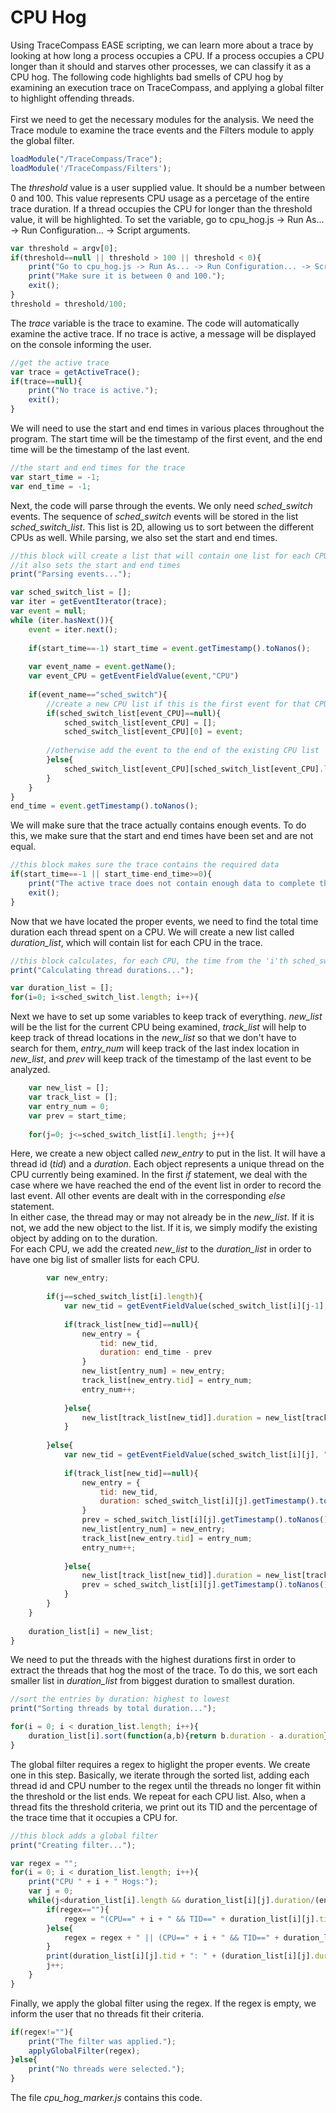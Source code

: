 # CPU Hog
Using TraceCompass EASE scripting, we can learn more about a trace by looking at how long a process occupies a CPU. If a process occupies a CPU longer than it should and starves other processes, we can classify it as a CPU hog. The following code highlights bad smells of CPU hog by examining an execution trace on TraceCompass, and applying a global filter to highlight offending threads.<br />
<br />
First we need to get the necessary modules for the analysis. We need the Trace module to examine the trace events and the Filters module to apply the global filter.
```javascript
loadModule("/TraceCompass/Trace");
loadModule('/TraceCompass/Filters');
```

The *threshold* value is a user supplied value. It should be a number between 0 and 100. This value represents CPU usage as a percetage of the entire trace duration. If a thread occupies the CPU for longer than the threshold value, it will be highlighted. To set the variable, go to cpu_hog.js -> Run As... -> Run Configuration... -> Script arguments.
```javascript
var threshold = argv[0];
if(threshold==null || threshold > 100 || threshold < 0){
	print("Go to cpu_hog.js -> Run As... -> Run Configuration... -> Script arguments and enter your desired threshold value (%) as the first parameter.")
	print("Make sure it is between 0 and 100.");
	exit();
}
threshold = threshold/100;
```

The *trace* variable is the trace to examine. The code will automatically examine the active trace. If no trace is active, a message will be displayed on the console informing the user.
```javascript
//get the active trace
var trace = getActiveTrace();
if(trace==null){
	print("No trace is active.");
	exit();
}
```

We will need to use the start and end times in various places throughout the program. The start time will be the timestamp of the first event, and the end time will be the timestamp of the last event.
```javascript
//the start and end times for the trace
var start_time = -1;
var end_time = -1;
```

Next, the code will parse through the events. We only need *sched_switch* events. The sequence of *sched_switch* events will be stored in the list *sched_switch_list*. This list is 2D, allowing us to sort between the different CPUs as well. While parsing, we also set the start and end times.
```javascript
//this block will create a list that will contain one list for each CPU of the "sched_switch" events
//it also sets the start and end times
print("Parsing events...");

var sched_switch_list = [];
var iter = getEventIterator(trace);
var event = null;
while (iter.hasNext()){
	event = iter.next();
	
	if(start_time==-1) start_time = event.getTimestamp().toNanos();
	
	var event_name = event.getName();
	var event_CPU = getEventFieldValue(event,"CPU")
	
	if(event_name=="sched_switch"){
		//create a new CPU list if this is the first event for that CPU
		if(sched_switch_list[event_CPU]==null){
			sched_switch_list[event_CPU] = [];
			sched_switch_list[event_CPU][0] = event;
			
		//otherwise add the event to the end of the existing CPU list
		}else{
			sched_switch_list[event_CPU][sched_switch_list[event_CPU].length] = event;
		}
	}
}
end_time = event.getTimestamp().toNanos();
```

We will make sure that the trace actually contains enough events. To do this, we make sure that the start and end times have been set and are not equal.
```javascript
//this block makes sure the trace contains the required data
if(start_time==-1 || start_time-end_time>=0){
	print("The active trace does not contain enough data to complete the analysis.");
	exit();
}
```

Now that we have located the proper events, we need to find the total time duration each thread spent on a CPU. We will create a new list called *duration_list*, which will contain list for each CPU in the trace.
```javascript
//this block calculates, for each CPU, the time from the 'i'th sched_switch event to the 'i+1'th and matches that time with the corresponding thread id
print("Calculating thread durations...");

var duration_list = [];
for(i=0; i<sched_switch_list.length; i++){
```

Next we have to set up some variables to keep track of everything. *new_list* will be the list for the current CPU being examined, *track_list* will help to keep track of thread locations in the *new_list* so that we don't have to search for them, *entry_num* will keep track of the last index location in *new_list*, and *prev* will keep track of the timestamp of the last event to be analyzed.
```javascript
	var new_list = [];
	var track_list = [];
	var entry_num = 0;
	var prev = start_time;
	
	for(j=0; j<=sched_switch_list[i].length; j++){
```

Here, we create a new object called *new_entry* to put in the list. It will have a thread id (*tid*) and a *duration*. Each object represents a unique thread on the CPU currently being examined. In the first *if* statement, we deal with the case where we have reached the end of the event list in order to record the last event. All other events are dealt with in the corresponding *else* statement. <br />
In either case, the thread may or may not already be in the *new_list*. If it is not, we add the new object to the list. If it is, we simply modify the existing object by adding on to the duration. <br />
For each CPU, we add the created *new_list* to the *duration_list* in order to have one big list of smaller lists for each CPU.
```javascript
		var new_entry;
	
		if(j==sched_switch_list[i].length){
			var new_tid = getEventFieldValue(sched_switch_list[i][j-1], "next_tid");
			
			if(track_list[new_tid]==null){
				new_entry = {
					tid: new_tid,
					duration: end_time - prev
				}
				new_list[entry_num] = new_entry;
				track_list[new_entry.tid] = entry_num;
				entry_num++;
				
			}else{
				new_list[track_list[new_tid]].duration = new_list[track_list[new_tid]].duration + (end_time - prev);
			}
			
		}else{
			var new_tid = getEventFieldValue(sched_switch_list[i][j], "prev_tid");
		
			if(track_list[new_tid]==null){
				new_entry = {
					tid: new_tid,
					duration: sched_switch_list[i][j].getTimestamp().toNanos() - prev
				}
				prev = sched_switch_list[i][j].getTimestamp().toNanos();
				new_list[entry_num] = new_entry;
				track_list[new_entry.tid] = entry_num;
				entry_num++;
				
			}else{
				new_list[track_list[new_tid]].duration = new_list[track_list[new_tid]].duration + (sched_switch_list[i][j].getTimestamp().toNanos() - prev);
				prev = sched_switch_list[i][j].getTimestamp().toNanos();
			}
		}
	}
	
	duration_list[i] = new_list;
}
```

We need to put the threads with the highest durations first in order to extract the threads that hog the most of the trace. To do this, we sort each smaller list in *duration_list* from biggest duration to smallest duration.
```javascript
//sort the entries by duration: highest to lowest
print("Sorting threads by total duration...");

for(i = 0; i < duration_list.length; i++){
	duration_list[i].sort(function(a,b){return b.duration - a.duration});
}
```

The global filter requires a regex to higlight the proper events. We create one in this step. Basically, we iterate through the sorted list, adding each thread id and CPU number to the regex until the threads no longer fit within the threshold or the list ends. We repeat for each CPU list. Also, when a thread fits the threshold criteria, we print out its TID and the percentage of the trace time that it occupies a CPU for.
```javascript
//this block adds a global filter
print("Creating filter...");

var regex = "";
for(i = 0; i < duration_list.length; i++){
	print("CPU " + i + " Hogs:");
	var j = 0;
	while(j<duration_list[i].length && duration_list[i][j].duration/(end_time-start_time) >= threshold){
		if(regex==""){
			regex = "(CPU==" + i + " && TID==" + duration_list[i][j].tid + ")";
		}else{
			regex = regex + " || (CPU==" + i + " && TID==" + duration_list[i][j].tid + ")";
		}
		print(duration_list[i][j].tid + ": " + (duration_list[i][j].duration/(end_time-start_time))*100 + "%");
		j++;
	}
}
```

Finally, we apply the global filter using the regex. If the regex is empty, we inform the user that no threads fit their criteria.
```javascript
if(regex!=""){
	print("The filter was applied.");
	applyGlobalFilter(regex);
}else{
	print("No threads were selected.");
}
```

The file *cpu_hog_marker.js* contains this code.

